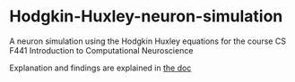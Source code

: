 # Hodgkin-Huxley-neuron-simulation
A neuron simulation using the Hodgkin Huxley equations for the course CS F441 Introduction to Computational Neuroscience

Explanation and findings are explained in [the doc](https://github.com/greenfish8090/Hodgkin-Huxley-neuron-simulation/blob/master/HH.docx)
